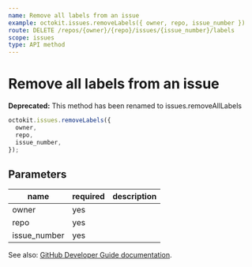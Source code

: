 ```yaml
---
name: Remove all labels from an issue
example: octokit.issues.removeLabels({ owner, repo, issue_number })
route: DELETE /repos/{owner}/{repo}/issues/{issue_number}/labels
scope: issues
type: API method
---
```


# Remove all labels from an issue

**Deprecated:** This method has been renamed to issues.removeAllLabels

```js
octokit.issues.removeLabels({
  owner,
  repo,
  issue_number,
});
```

## Parameters

<table>
  <thead>
    <tr>
      <th>name</th>
      <th>required</th>
      <th>description</th>
    </tr>
  </thead>
  <tbody>
    <tr><td>owner</td><td>yes</td><td>

</td></tr>
<tr><td>repo</td><td>yes</td><td>

</td></tr>
<tr><td>issue_number</td><td>yes</td><td>

</td></tr>
  </tbody>
</table>

See also: [GitHub Developer Guide documentation](https://developer.github.com/v3/issues/labels/#remove-all-labels-from-an-issue).
